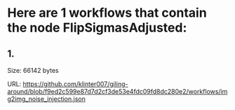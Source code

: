 # Here are 1 workflows that contain the node FlipSigmasAdjusted:

## 1. 

Size: 66142 bytes

URL: https://github.com/klinter007/giling-around/blob/f9ed2c599e87d7d2cf3de53e4fdc09fd8dc280e2/workflows/img2img_noise_injection.json

